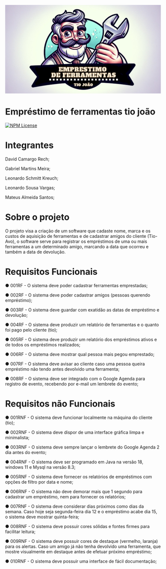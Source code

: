 ![](https://github.com/LeonardoSchmittK/a3prog-crud-ferramentas/blob/main/a3%20logo.jpeg)

# Empréstimo de ferramentas tio joão
[![NPM License](https://img.shields.io/npm/l/license)](https://github.com/LeonardoSchmittK/a3prog-crud-ferramentas/blob/main/LICENSE)
# Integrantes

David Camargo Rech;

Gabriel Martins Meira;

Leonardo Schmitt Kreuch;

Leonardo Sousa Vargas;

Mateus Almeida Santos;





# Sobre o projeto
O projeto visa a criação de um software que cadaste nome, marca e os custos de aquisição de ferramentas e de cadastrar amigos do cliente (Tio-Avo), o software serve para registrar os empréstimos de uma ou mais ferramentas a um determinado amigo, marcando a data que ocorreu e também a data de devolução. 



# Requisitos Funcionais
● 001RF - O sistema deve poder cadastrar ferramentas emprestadas;

● 002RF - O sistema deve poder cadastrar amigos (pessoas querendo empréstimo);

● 003RF - O sistema deve guardar com exatidão as datas de empréstimo e devolução;

● 004RF - O sistema deve produzir um relatório de ferramentas e o quanto foi pago
pelo cliente (tio);

● 005RF - O sistema deve produzir um relatório dos empréstimos ativos e de todos os
empréstimos realizados;

● 006RF - O sistema deve mostrar qual pessoa mais pegou emprestado;

● 007RF - O sistema deve avisar ao cliente caso uma pessoa queira empréstimo não
tendo antes devolvido uma ferramenta;

● 008RF - O sistema deve ser integrado com o Google Agenda para registro de
evento, recebendo por e-mail um lembrete do evento;

# Requisitos não Funcionais
● 001RNF - O sistema deve funcionar localmente na máquina do cliente (tio);

● 002RNF - O sistema deve dispor de uma interface gráfica limpa e minimalista;

● 003RNF - O sistema deve sempre lançar o lembrete do Google Agenda 2 dia antes
do evento;

● 004RNF - O sistema deve ser programado em Java na versão 18, windows 11 e Mysql na versão 8.3;

● 005RNF - O sistema deve fornecer os relatórios de empréstimos com opções de filtro
por data e nome;

● 006RNF - O sistema não deve demorar mais que 1 segundo para cadastrar um
empréstimo, nem para fornecer os relatórios;

● 007RNF - O sistema deve considerar dias próximos como dias da semana. Caso
hoje seja segunda-feira dia 12 e o empréstimo acabe dia 15, o sistema deve mostrar
quinta-feira;

● 008RNF - O sistema deve possuir cores sólidas e fontes firmes para facilitar leitura;

● 009RNF - O sistema deve possuir cores de destaque (vermelho, laranja) para os
alertas. Caso um amigo já não tenha devolvido uma ferramenta, que mostre
visualmente em destaque antes de efetuar próximo empréstimo;

● 010RNF - O sistema deve possuir uma interface de fácil documentação;

